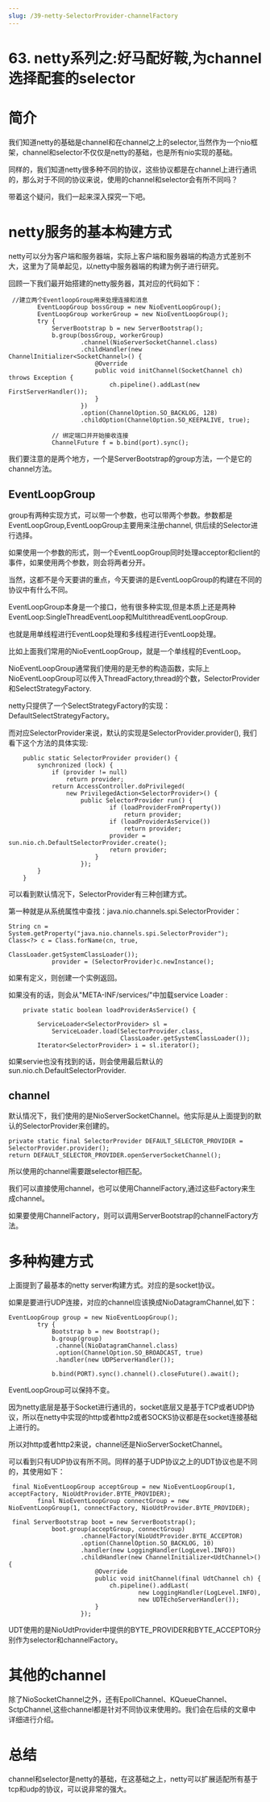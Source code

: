 ```yaml
---
slug: /39-netty-SelectorProvider-channelFactory
---
```


# 63. netty系列之:好马配好鞍,为channel选择配套的selector



# 简介

我们知道netty的基础是channel和在channel之上的selector,当然作为一个nio框架，channel和selector不仅仅是netty的基础，也是所有nio实现的基础。

同样的，我们知道netty很多种不同的协议，这些协议都是在channel上进行通讯的，那么对于不同的协议来说，使用的channel和selector会有所不同吗？

带着这个疑问，我们一起来深入探究一下吧。

# netty服务的基本构建方式

netty可以分为客户端和服务器端，实际上客户端和服务器端的构造方式差别不大，这里为了简单起见，以netty中服务器端的构建为例子进行研究。

回顾一下我们最开始搭建的netty服务器，其对应的代码如下：

```
 //建立两个EventloopGroup用来处理连接和消息
        EventLoopGroup bossGroup = new NioEventLoopGroup();
        EventLoopGroup workerGroup = new NioEventLoopGroup();
        try {
            ServerBootstrap b = new ServerBootstrap();
            b.group(bossGroup, workerGroup)
                    .channel(NioServerSocketChannel.class)
                    .childHandler(new ChannelInitializer<SocketChannel>() {
                        @Override
                        public void initChannel(SocketChannel ch) throws Exception {
                            ch.pipeline().addLast(new FirstServerHandler());
                        }
                    })
                    .option(ChannelOption.SO_BACKLOG, 128)
                    .childOption(ChannelOption.SO_KEEPALIVE, true);

            // 绑定端口并开始接收连接
            ChannelFuture f = b.bind(port).sync();
```

我们要注意的是两个地方，一个是ServerBootstrap的group方法，一个是它的channel方法。

## EventLoopGroup

group有两种实现方式，可以带一个参数，也可以带两个参数。参数都是EventLoopGroup,EventLoopGroup主要用来注册channel, 供后续的Selector进行选择。

如果使用一个参数的形式，则一个EventLoopGroup同时处理acceptor和client的事件，如果使用两个参数，则会将两者分开。

当然，这都不是今天要讲的重点，今天要讲的是EventLoopGroup的构建在不同的协议中有什么不同。

EventLoopGroup本身是一个接口，他有很多种实现,但是本质上还是两种EventLoop:SingleThreadEventLoop和MultithreadEventLoopGroup.

也就是用单线程进行EventLoop处理和多线程进行EventLoop处理。

比如上面我们常用的NioEventLoopGroup，就是一个单线程的EventLoop。

NioEventLoopGroup通常我们使用的是无参的构造函数，实际上NioEventLoopGroup可以传入ThreadFactory,thread的个数，SelectorProvider和SelectStrategyFactory.

netty只提供了一个SelectStrategyFactory的实现：DefaultSelectStrategyFactory。

而对应SelectorProvider来说，默认的实现是SelectorProvider.provider(), 我们看下这个方法的具体实现:

```
    public static SelectorProvider provider() {
        synchronized (lock) {
            if (provider != null)
                return provider;
            return AccessController.doPrivileged(
                new PrivilegedAction<SelectorProvider>() {
                    public SelectorProvider run() {
                            if (loadProviderFromProperty())
                                return provider;
                            if (loadProviderAsService())
                                return provider;
                            provider = sun.nio.ch.DefaultSelectorProvider.create();
                            return provider;
                        }
                    });
        }
    }
```

可以看到默认情况下，SelectorProvider有三种创建方式。

第一种就是从系统属性中查找：java.nio.channels.spi.SelectorProvider：

```
String cn = System.getProperty("java.nio.channels.spi.SelectorProvider");
Class<?> c = Class.forName(cn, true,
                                       ClassLoader.getSystemClassLoader());
            provider = (SelectorProvider)c.newInstance();
```

如果有定义，则创建一个实例返回。

如果没有的话，则会从"META-INF/services/"中加载service Loader :

```
    private static boolean loadProviderAsService() {

        ServiceLoader<SelectorProvider> sl =
            ServiceLoader.load(SelectorProvider.class,
                               ClassLoader.getSystemClassLoader());
        Iterator<SelectorProvider> i = sl.iterator();
```

如果servie也没有找到的话，则会使用最后默认的sun.nio.ch.DefaultSelectorProvider.

## channel

默认情况下，我们使用的是NioServerSocketChannel。他实际是从上面提到的默认的SelectorProvider来创建的。

```
private static final SelectorProvider DEFAULT_SELECTOR_PROVIDER = SelectorProvider.provider();
return DEFAULT_SELECTOR_PROVIDER.openServerSocketChannel();
```

所以使用的channel需要跟selector相匹配。 

我们可以直接使用channel，也可以使用ChannelFactory,通过这些Factory来生成channel。

如果要使用ChannelFactory，则可以调用ServerBootstrap的channelFactory方法。

# 多种构建方式

上面提到了最基本的netty server构建方式。对应的是socket协议。

如果是要进行UDP连接，对应的channel应该换成NioDatagramChannel,如下：

```
EventLoopGroup group = new NioEventLoopGroup();
        try {
            Bootstrap b = new Bootstrap();
            b.group(group)
             .channel(NioDatagramChannel.class)
             .option(ChannelOption.SO_BROADCAST, true)
             .handler(new UDPServerHandler());

            b.bind(PORT).sync().channel().closeFuture().await();
```

EventLoopGroup可以保持不变。

因为netty底层是基于Socket进行通讯的，socket底层又是基于TCP或者UDP协议，所以在netty中实现的http或者http2或者SOCKS协议都是在socket连接基础上进行的。

所以对http或者http2来说，channel还是NioServerSocketChannel。

可以看到只有UDP协议有所不同。同样的基于UDP协议之上的UDT协议也是不同的，其使用如下：

```
 final NioEventLoopGroup acceptGroup = new NioEventLoopGroup(1, acceptFactory, NioUdtProvider.BYTE_PROVIDER);
        final NioEventLoopGroup connectGroup = new NioEventLoopGroup(1, connectFactory, NioUdtProvider.BYTE_PROVIDER);

 final ServerBootstrap boot = new ServerBootstrap();
            boot.group(acceptGroup, connectGroup)
                    .channelFactory(NioUdtProvider.BYTE_ACCEPTOR)
                    .option(ChannelOption.SO_BACKLOG, 10)
                    .handler(new LoggingHandler(LogLevel.INFO))
                    .childHandler(new ChannelInitializer<UdtChannel>() {
                        @Override
                        public void initChannel(final UdtChannel ch) {
                            ch.pipeline().addLast(
                                    new LoggingHandler(LogLevel.INFO),
                                    new UDTEchoServerHandler());
                        }
                    });
```

UDT使用的是NioUdtProvider中提供的BYTE_PROVIDER和BYTE_ACCEPTOR分别作为selector和channelFactory。

# 其他的channel

除了NioSocketChannel之外，还有EpollChannel、KQueueChannel、SctpChannel,这些channel都是针对不同协议来使用的。我们会在后续的文章中详细进行介绍。

# 总结

channel和selector是netty的基础，在这基础之上，netty可以扩展适配所有基于tcp和udp的协议，可以说非常的强大。













